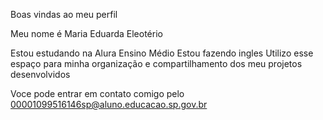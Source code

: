 Boas vindas ao meu perfil 

Meu nome é Maria Eduarda Eleotério

Estou estudando na Alura Ensino Médio
Estou fazendo ingles 
Utilizo esse espaço para minha organização e compartilhamento dos meu projetos desenvolvidos

Voce pode entrar em contato comigo pelo
00001099516146sp@aluno.educacao.sp.gov.br
